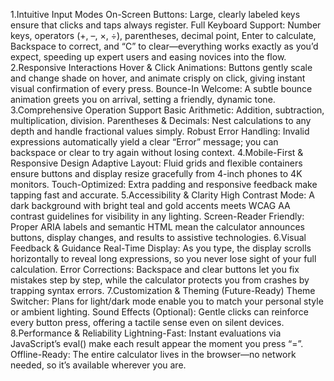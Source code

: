 1.Intuitive Input Modes
On-Screen Buttons: Large, clearly labeled keys ensure that clicks and taps always register.
Full Keyboard Support: Number keys, operators (+, –, ×, ÷), parentheses, decimal point, Enter to calculate, Backspace to correct, and “C” to clear—everything works exactly as you’d expect, speeding up expert users and easing novices into the flow.
2.Responsive Interactions
Hover & Click Animations: Buttons gently scale and change shade on hover, and animate crisply on click, giving instant visual confirmation of every press.
Bounce-In Welcome: A subtle bounce animation greets you on arrival, setting a friendly, dynamic tone.
3.Comprehensive Operation Support
Basic Arithmetic: Addition, subtraction, multiplication, division.
Parentheses & Decimals: Nest calculations to any depth and handle fractional values simply.
Robust Error Handling: Invalid expressions automatically yield a clear “Error” message; you can backspace or clear to try again without losing context.
4.Mobile-First & Responsive Design
Adaptive Layout: Fluid grids and flexible containers ensure buttons and display resize gracefully from 4-inch phones to 4K monitors.
Touch-Optimized: Extra padding and responsive feedback make tapping fast and accurate.
5.Accessibility & Clarity
High Contrast Mode: A dark background with bright teal and gold accents meets WCAG AA contrast guidelines for visibility in any lighting.
Screen-Reader Friendly: Proper ARIA labels and semantic HTML mean the calculator announces buttons, display changes, and results to assistive technologies.
6.Visual Feedback & Guidance
Real-Time Display: As you type, the display scrolls horizontally to reveal long expressions, so you never lose sight of your full calculation.
Error Corrections: Backspace and clear buttons let you fix mistakes step by step, while the calculator protects you from crashes by trapping syntax errors.
7.Customization & Theming (Future-Ready)
Theme Switcher: Plans for light/dark mode enable you to match your personal style or ambient lighting.
Sound Effects (Optional): Gentle clicks can reinforce every button press, offering a tactile sense even on silent devices.
8.Performance & Reliability
Lightning-Fast: Instant evaluations via JavaScript’s eval() make each result appear the moment you press “=”.
Offline-Ready: The entire calculator lives in the browser—no network needed, so it’s available wherever you are.
